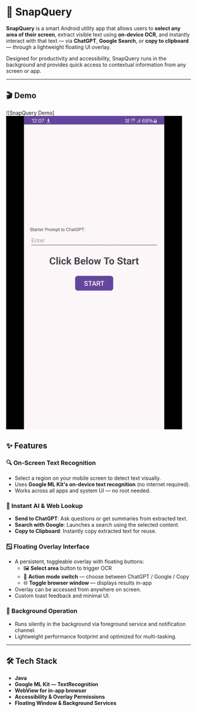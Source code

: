 # 📱 SnapQuery

**SnapQuery** is a smart Android utility app that allows users to **select any area of their screen**, extract visible text using **on-device OCR**, and instantly interact with that text — via **ChatGPT**, **Google Search**, or **copy to clipboard** — through a lightweight floating UI overlay.

Designed for productivity and accessibility, SnapQuery runs in the background and provides quick access to contextual information from any screen or app.

---

## 🎬 Demo

![SnapQuery Demo]
<img src="media/SnapQuery_Demo.gif" width="480"/>


## ✨ Features

### 🔍 On-Screen Text Recognition
- Select a region on your mobile screen to detect text visually.
- Uses **Google ML Kit's on-device text recognition** (no internet required).
- Works across all apps and system UI — no root needed.

### 🧠 Instant AI & Web Lookup
- **Send to ChatGPT**: Ask questions or get summaries from extracted text.
- **Search with Google**: Launches a search using the selected content.
- **Copy to Clipboard**: Instantly copy extracted text for reuse.

### 🪟 Floating Overlay Interface
- A persistent, toggleable overlay with floating buttons:
    - 🖼️ **Select area** button to trigger OCR
    - 🤖 **Action mode switch** — choose between ChatGPT / Google / Copy
    - 🌐 **Toggle browser window** — displays results in-app
- Overlay can be accessed from anywhere on screen.
- Custom toast feedback and minimal UI.

### 🔋 Background Operation
- Runs silently in the background via foreground service and notification channel.
- Lightweight performance footprint and optimized for multi-tasking.

---

## 🛠️ Tech Stack

- **Java**
- **Google ML Kit — TextRecognition**
- **WebView for in-app browser**
- **Accessibility & Overlay Permissions**
- **Floating Window & Background Services**